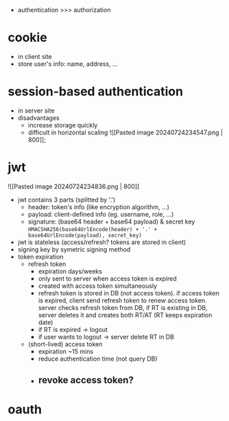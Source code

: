 - authentication >>> authorization
# cookie
- in client site
- store user's info: name, address, ...
# session-based authentication
- in server site
- disadvantages
	- increase storage quickly
	- difficult in horizontal scaling
![[Pasted image 20240724234547.png | 800]];
# jwt
![[Pasted image 20240724234836.png | 800]]
- jwt contains 3 parts (splitted by '.')
	- header: token's info (like encryption algorithm, ...)
	- payload: client-defined info (eg. username, role, ...)
	- signature: (base64 header + base64 payload) & secret key `HMACSHA256(base64UrlEncode(header) + '.' + base64UrlEncode(payload), secret_key)`
- jwt is stateless (access/refresh? tokens are stored in client)
- signing key by symetric signing method
- token expiration
	- refresh token
		- expiration days/weeks
		- only sent to server when access token is expired
		- created with access token simultaneously
		- refresh token is stored in DB (not access token). if access token is expired, client send refresh token to renew access token. server checks refresh token from DB, if RT is existing in DB, server deletes it and creates both RT/AT (RT keeps expiration date)
		- if RT is expired -> logout
		- if user wants to logout -> server delete RT in DB
	- (short-lived) access token
		- expiration ~15 mins
		- reduce authentication time (not query DB)
		- revoke access token?
			- 
# oauth